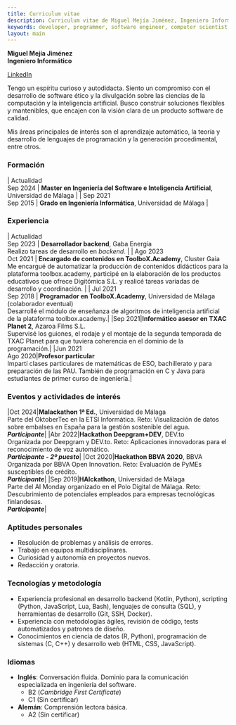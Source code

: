 ```yaml
---
title: Curriculum vitae
description: Curriculum vitae de Miguel Mejía Jiménez, Ingeniero Informático
keywords: developer, programmer, software engineer, computer scientist, curriculum, professional, ingeniero software, programador, desarrollador, ciencias de la computación
layout: main
---
```


**Miguel Mejía Jiménez<br/>Ingeniero Informático**

<aside class="card">
<a href="https://www.linkedin.com/in/miguel-mej%C3%ADa-jim%C3%A9nez/">LinkedIn</a>
</aside>

Tengo un espíritu curioso y autodidacta. Siento un compromiso con el desarrollo de software ético y la divulgación sobre las ciencias de la computación y la inteligencia artificial. Busco construir soluciones flexibles y mantenibles, que encajen con la visión clara de un producto software de calidad.

Mis áreas principales de interés son el aprendizaje automático, la teoría y desarrollo de lenguajes de programación y la generación procedimental, entre otros.

### Formación

| Actualidad<br/>Sep 2024 | **Master en Ingeniería del Software e Inteligencia Artificial**, Universidad de Málaga |
| Sep 2021<br/>Sep 2015 | **Grado en Ingeniería Informática**, Universidad de Málaga |

### Experiencia

| Actualidad<br/>Sep 2023 | **Desarrollador backend**, Gaba Energía <br/> Realizo tareas de desarrollo en *backend*. |
| Ago 2023<br/>Oct 2021 | **Encargado de contenidos en ToolboX.Academy**, Cluster Gaia <br/> Me encargué de automatizar la producción de contenidos didácticos para la plataforma toolbox.academy, participé en la elaboración de los productos educativos que ofrece Digitómica S.L. y realicé tareas variadas de desarrollo y coordinación. |
| Jul 2021<br/>Sep 2018 | **Programador en ToolboX.Academy**, Universidad de Málaga (colaborador eventual)<br/>Desarrollé el módulo de enseñanza de algoritmos de inteligencia artificial de la plataforma toolbox.academy.|
|Sep 2021|**Informático asesor en TXAC Planet 2**, Azaroa Films S.L.<br>Supervisé los guiones, el rodaje y el montaje de la segunda temporada de TXAC Planet para que tuviera coherencia en el dominio de la programación.|
|Jun 2021<br/>Ago 2020|**Profesor particular**<br>Impartí clases particulares de matemáticas de ESO, bachillerato y para preparación de las PAU. También de programación en C y Java para estudiantes de primer curso de ingeniería.|

### Eventos y actividades de interés

|Oct 2024|**Malackathon 1ª Ed.**, Universidad de Málaga<br/> Parte del OktoberTec en la ETSI Informática. Reto: Visualización de datos sobre embalses en España para la gestión sostenible del agua.<br/>***Participante***|
|Abr 2022|**Hackathon Deepgram+DEV**, DEV.to<br/>Organizada por Deepgram y DEV.to. Reto: Aplicaciones innovadoras para el reconocimiento de voz automático.<br/>***Participante - 2º puesto***|
|Oct 2020|**Hackathon BBVA 2020**, BBVA<br/>Organizada por BBVA Open Innovation. Reto: Evaluación de PyMEs susceptibles de crédito.<br/>***Participante***|
|Sep 2019|**HAIckathon**, Universidad de Málaga<br/>Parte del AI Monday organizado en el Polo Digital de Málaga. Reto: Descubrimiento de potenciales empleados para empresas tecnológicas  finlandesas.<br/>***Participante***|


### Aptitudes personales
- Resolución de problemas y análisis de errores.
- Trabajo en equipos multidisciplinares.
- Curiosidad y autonomía en proyectos nuevos.
- Redacción y oratoria.

### Tecnologías y metodología
- Experiencia profesional en desarrollo backend (Kotlin, Python), scripting (Python, JavaScript, Lua, Bash), lenguajes de consulta (SQL), y herramientas de desarrollo (Git, SSH, Docker).
- Experiencia con metodologías ágiles, revisión de código, tests automatizados y patrones de diseño.
- Conocimientos en ciencia de datos (R, Python), programación de sistemas (C, C++) y desarrollo web (HTML, CSS, JavaScript).

### Idiomas
- **Inglés**: Conversación fluida. Dominio para la comunicación especializada en ingeniería del software.
  - B2 (*Cambridge First Certificate*)
  - C1 (Sin certificar)
- **Alemán**: Comprensión lectora básica.
  - A2 (Sin certificar)
